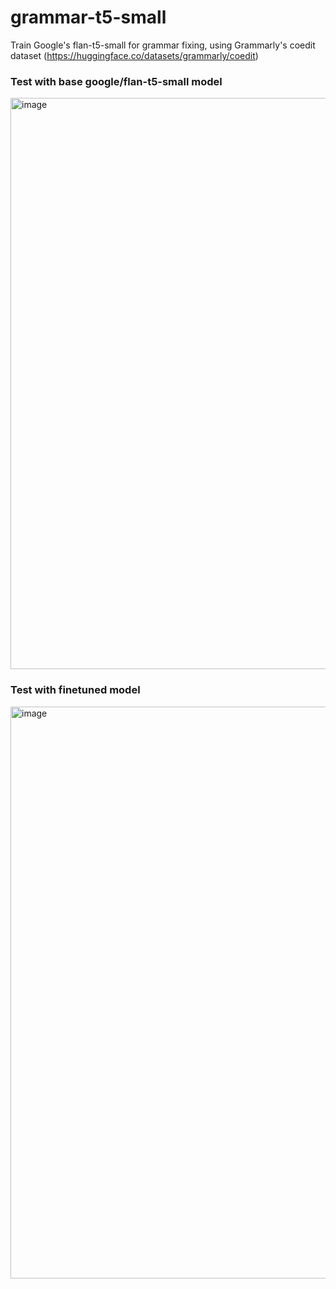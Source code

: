 # grammar-t5-small
Train Google's flan-t5-small for grammar fixing, using Grammarly's coedit dataset (https://huggingface.co/datasets/grammarly/coedit)

### Test with base google/flan-t5-small model

<img width="1383" height="914" alt="image" src="https://github.com/user-attachments/assets/fce43da5-07bf-41fa-91cc-6d9fc859310e" />

### Test with finetuned model

<img width="1382" height="915" alt="image" src="https://github.com/user-attachments/assets/92c6939c-78d9-47e1-bbd3-a64122de09d1" />
